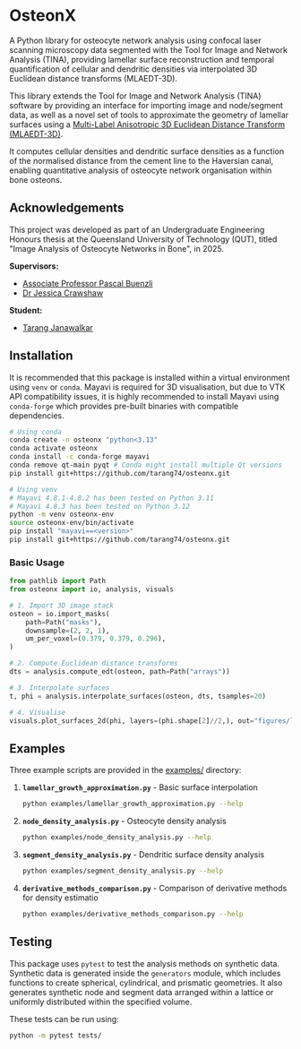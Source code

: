# OsteonX

A Python library for osteocyte network analysis using confocal laser
scanning microscopy data segmented with the Tool for Image and Network
Analysis (TINA), providing lamellar surface reconstruction and temporal
quantification of cellular and dendritic densities via interpolated 3D
Euclidean distance transforms (MLAEDT-3D).

This library extends the Tool for Image and Network Analysis (TINA)
software by providing an interface for importing image and node/segment
data, as well as a novel set of tools to approximate the geometry of
lamellar surfaces using a [Multi-Label Anisotropic 3D Euclidean Distance
Transform (MLAEDT-3D)](https://github.com/seung-lab/euclidean-distance-transform-3d/).

It computes cellular densities and dendritic surface densities
as a function of the normalised distance from the cement line to the
Haversian canal, enabling quantitative analysis of osteocyte network
organisation within bone osteons.

## Acknowledgements

This project was developed as part of an Undergraduate Engineering
Honours thesis at the Queensland University of Technology (QUT), titled
"Image Analysis of Osteocyte Networks in Bone", in 2025.

**Supervisors:**

- [Associate Professor Pascal Buenzli](https://orcid.org/0000-0003-3962-5393)
- [Dr Jessica Crawshaw](https://orcid.org/0000-0003-0797-1144)

**Student:**

- [Tarang Janawalkar](https://orcid.org/0000-0002-1535-4931)

## Installation

It is recommended that this package is installed within a virtual
environment using `venv` or `conda`. Mayavi is required for 3D
visualisation, but due to VTK API compatibility issues, it is highly
recommended to install Mayavi using `conda-forge` which provides
pre-built binaries with compatible dependencies.

```bash
# Using conda
conda create -n osteonx "python<3.13"
conda activate osteonx
conda install -c conda-forge mayavi
conda remove qt-main pyqt # Conda might install multiple Qt versions
pip install git+https://github.com/tarang74/osteonx.git

# Using venv
# Mayavi 4.8.1-4.8.2 has been tested on Python 3.11
# Mayavi 4.8.3 has been tested on Python 3.12
python -m venv osteonx-env
source osteonx-env/bin/activate
pip install "mayavi==<version>"
pip install git+https://github.com/tarang74/osteonx.git
```

### Basic Usage

```python
from pathlib import Path
from osteonx import io, analysis, visuals

# 1. Import 3D image stack
osteon = io.import_masks(
    path=Path("masks"),
    downsample=(2, 2, 1),
    um_per_voxel=(0.379, 0.379, 0.296),
)

# 2. Compute Euclidean distance transforms
dts = analysis.compute_edt(osteon, path=Path("arrays"))

# 3. Interpolate surfaces
t, phi = analysis.interpolate_surfaces(osteon, dts, tsamples=20)

# 4. Visualise
visuals.plot_surfaces_2d(phi, layers=(phi.shape[2]//2,), out="figures/lamellar_growth_2d.png")
```

## Examples

Three example scripts are provided in the [examples/](examples/) directory:

1. **`lamellar_growth_approximation.py`** - Basic surface interpolation

   ```bash
   python examples/lamellar_growth_approximation.py --help
   ```

2. **`node_density_analysis.py`** - Osteocyte density analysis

   ```bash
   python examples/node_density_analysis.py --help
   ```

3. **`segment_density_analysis.py`** - Dendritic surface density analysis

   ```bash
   python examples/segment_density_analysis.py --help
   ```

4. **`derivative_methods_comparison.py`** - Comparison of derivative methods for density estimatio

   ```bash
   python examples/derivative_methods_comparison.py --help
   ```

## Testing

This package uses `pytest` to test the analysis methods on synthetic
data. Synthetic data is generated inside the `generators` module, which
includes functions to create spherical, cylindrical, and prismatic
geometries. It also generates synthetic node and segment data arranged
within a lattice or uniformly distributed within the specified volume.

These tests can be run using:

```bash
python -m pytest tests/
```
